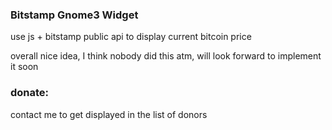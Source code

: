 ### Bitstamp Gnome3 Widget

use js + bitstamp public api to display current bitcoin price


overall nice idea, I think nobody did this atm, will look forward to implement it soon 

### donate:

contact me to get displayed in the list of donors
